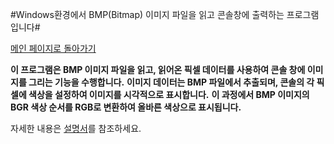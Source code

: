 #Windows환경에서 BMP(Bitmap) 이미지 파일을 읽고 콘솔창에 출력하는 프로그램입니다#

[메인 페이지로 돌아가기](https://github.com/jaeyong0311?tab=repositories)

**이 프로그램은 BMP 이미지 파일을 읽고, 읽어온 픽셀 데이터를 사용하여 콘솔 창에 이미지를 그리는 기능을 수행합니다.** 
**이미지 데이터는 BMP 파일에서 추출되며, 콘솔의 각 픽셀에 색상을 설정하여 이미지를 시각적으로 표시합니다.**
**이 과정에서 BMP 이미지의 BGR 색상 순서를 RGB로 변환하여 올바른 색상으로 표시됩니다.**

자세한 내용은 [설명서](https://github.com/jaeyong0311/BMP/commit/0088295b857d444184d6d2463e09888f2c350ffd)를 참조하세요.
